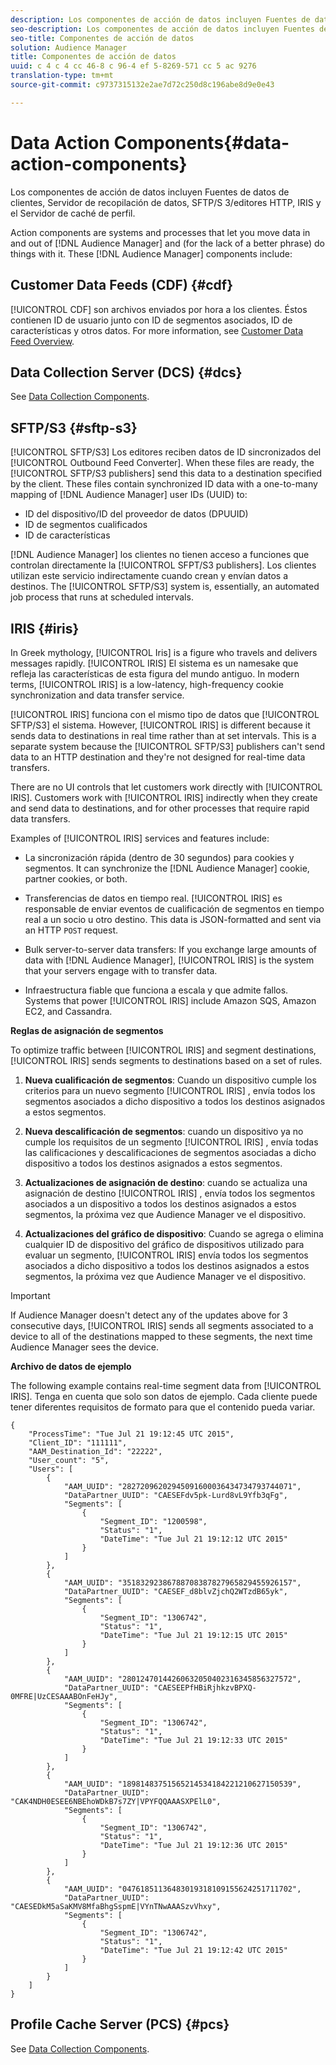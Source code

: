 ```yaml
---
description: Los componentes de acción de datos incluyen Fuentes de datos de clientes, Servidor de recopilación de datos, SFTP/S 3/editores HTTP, IRIS y el Servidor de caché de perfil.
seo-description: Los componentes de acción de datos incluyen Fuentes de datos de clientes, Servidor de recopilación de datos, SFTP/S 3/editores HTTP, IRIS y el Servidor de caché de perfil.
seo-title: Componentes de acción de datos
solution: Audience Manager
title: Componentes de acción de datos
uuid: c 4 c 4 cc 46-8 c 96-4 ef 5-8269-571 cc 5 ac 9276
translation-type: tm+mt
source-git-commit: c9737315132e2ae7d72c250d8c196abe8d9e0e43

---
```



# Data Action Components{#data-action-components}

Los componentes de acción de datos incluyen Fuentes de datos de clientes, Servidor de recopilación de datos, SFTP/S 3/editores HTTP, IRIS y el Servidor de caché de perfil.

<!-- 

c_compact.xml

 -->

Action components are systems and processes that let you move data in and out of [!DNL Audience Manager] and (for the lack of a better phrase) do things with it. These [!DNL Audience Manager] components include:

## Customer Data Feeds (CDF) {#cdf}

[!UICONTROL CDF] son archivos enviados por hora a los clientes. Éstos contienen ID de usuario junto con ID de segmentos asociados, ID de características y otros datos. For more information, see [Customer Data Feed Overview](../../features/cdf-files.md).

## Data Collection Server (DCS) {#dcs}

See [Data Collection Components](../../reference/system-components/components-data-collection.md).

## SFTP/S3 {#sftp-s3}

[!UICONTROL SFTP/S3] Los editores reciben datos de ID sincronizados del [!UICONTROL Outbound Feed Converter]. When these files are ready, the [!UICONTROL SFTP/S3 publishers] send this data to a destination specified by the client. These files contain synchronized ID data with a one-to-many mapping of [!DNL Audience Manager] user IDs (UUID) to:

* ID del dispositivo/ID del proveedor de datos (DPUUID)
* ID de segmentos cualificados
* ID de características

[!DNL Audience Manager] los clientes no tienen acceso a funciones que controlan directamente la [!UICONTROL SFPT/S3 publishers]. Los clientes utilizan este servicio indirectamente cuando crean y envían datos a destinos. The [!UICONTROL SFTP/S3] system is, essentially, an automated job process that runs at scheduled intervals.

## IRIS {#iris}

In Greek mythology, [!UICONTROL Iris] is a figure who travels and delivers messages rapidly. [!UICONTROL IRIS] El sistema es un namesake que refleja las características de esta figura del mundo antiguo. In modern terms, [!UICONTROL IRIS] is a low-latency, high-frequency cookie synchronization and data transfer service.

[!UICONTROL IRIS] funciona con el mismo tipo de datos que [!UICONTROL SFTP/S3] el sistema. However, [!UICONTROL IRIS] is different because it sends data to destinations in real time rather than at set intervals. This is a separate system because the [!UICONTROL SFTP/S3] publishers can&#39;t send data to an HTTP destination and they&#39;re not designed for real-time data transfers.

There are no UI controls that let customers work directly with [!UICONTROL IRIS]. Customers work with [!UICONTROL IRIS] indirectly when they create and send data to destinations, and for other processes that require rapid data transfers.

Examples of [!UICONTROL IRIS] services and features include:

* La sincronización rápida (dentro de 30 segundos) para cookies y segmentos. It can synchronize the [!DNL Audience Manager] cookie, partner cookies, or both.
* Transferencias de datos en tiempo real. [!UICONTROL IRIS] es responsable de enviar eventos de cualificación de segmentos en tiempo real a un socio u otro destino. This data is JSON-formatted and sent via an HTTP `POST` request.

* Bulk server-to-server data transfers: If you exchange large amounts of data with [!DNL Audience Manager], [!UICONTROL IRIS] is the system that your servers engage with to transfer data.

* Infraestructura fiable que funciona a escala y que admite fallos. Systems that power [!UICONTROL IRIS] include Amazon SQS, Amazon EC2, and Cassandra.

**Reglas de asignación de segmentos**

To optimize traffic between [!UICONTROL IRIS] and segment destinations, [!UICONTROL IRIS] sends segments to destinations based on a set of rules.

1. **Nueva cualificación de segmentos**: Cuando un dispositivo cumple los criterios para un nuevo segmento [!UICONTROL IRIS] , envía todos los segmentos asociados a dicho dispositivo a todos los destinos asignados a estos segmentos.

1. **Nueva descalificación de segmentos**: cuando un dispositivo ya no cumple los requisitos de un segmento [!UICONTROL IRIS] , envía todas las calificaciones y descalificaciones de segmentos asociadas a dicho dispositivo a todos los destinos asignados a estos segmentos.

1. **Actualizaciones de asignación de destino**: cuando se actualiza una asignación de destino [!UICONTROL IRIS] , envía todos los segmentos asociados a un dispositivo a todos los destinos asignados a estos segmentos, la próxima vez que Audience Manager ve el dispositivo.

1. **Actualizaciones del gráfico de dispositivo**: Cuando se agrega o elimina cualquier ID de dispositivo del gráfico de dispositivos utilizado para evaluar un segmento, [!UICONTROL IRIS] envía todos los segmentos asociados a dicho dispositivo a todos los destinos asignados a estos segmentos, la próxima vez que Audience Manager ve el dispositivo.

>[!IMPORTANT]
>
>If Audience Manager doesn&#39;t detect any of the updates above for 3 consecutive days, [!UICONTROL IRIS] sends all segments associated to a device to all of the destinations mapped to these segments, the next time Audience Manager sees the device.

**Archivo de datos de ejemplo**

The following example contains real-time segment data from [!UICONTROL IRIS]. Tenga en cuenta que solo son datos de ejemplo. Cada cliente puede tener diferentes requisitos de formato para que el contenido pueda variar.

```
{
    "ProcessTime": "Tue Jul 21 19:12:45 UTC 2015",
    "Client_ID": "111111",
    "AAM_Destination_Id": "22222",
    "User_count": "5",
    "Users": [
        {
            "AAM_UUID": "28272096202945091600036434734793744071",
            "DataPartner_UUID": "CAESEFdv5pk-Lurd8vL9Yfb3qFg",
            "Segments": [
                {
                    "Segment_ID": "1200598",
                    "Status": "1",
                    "DateTime": "Tue Jul 21 19:12:12 UTC 2015"
                }
            ]
        },
        {
            "AAM_UUID": "35183292386788708387827965829455926157",
            "DataPartner_UUID": "CAESEF_d8blvZjchQ2WTzdB65yk",
            "Segments": [
                {
                    "Segment_ID": "1306742",
                    "Status": "1",
                    "DateTime": "Tue Jul 21 19:12:15 UTC 2015"
                }
            ]
        },
        {
            "AAM_UUID": "28012470144260632050402316345856327572",
            "DataPartner_UUID": "CAESEEPfHBiRjhkzvBPXQ-0MFRE|UzCESAAABOnFeHJy",
            "Segments": [
                {
                    "Segment_ID": "1306742",
                    "Status": "1",
                    "DateTime": "Tue Jul 21 19:12:33 UTC 2015"
                }
            ]
        },
        {
            "AAM_UUID": "18981483751565214534184221210627150539",
            "DataPartner_UUID": "CAK4NDH0ESEE6NBEhoWDkB7s7ZY|VPYFQQAAASXPElL0",
            "Segments": [
                {
                    "Segment_ID": "1306742",
                    "Status": "1",
                    "DateTime": "Tue Jul 21 19:12:36 UTC 2015"
                }
            ]
        },
        {
            "AAM_UUID": "04761851136483019318109155624251711702",
            "DataPartner_UUID": "CAESEDkM5aSaKMV8MfaBhgSspmE|VYnTNwAAASzvVhxy",
            "Segments": [
                {
                    "Segment_ID": "1306742",
                    "Status": "1",
                    "DateTime": "Tue Jul 21 19:12:42 UTC 2015"
                }
            ]
        }
    ]
}
```

## Profile Cache Server (PCS) {#pcs}

See [Data Collection Components](../../reference/system-components/components-data-collection.md).
